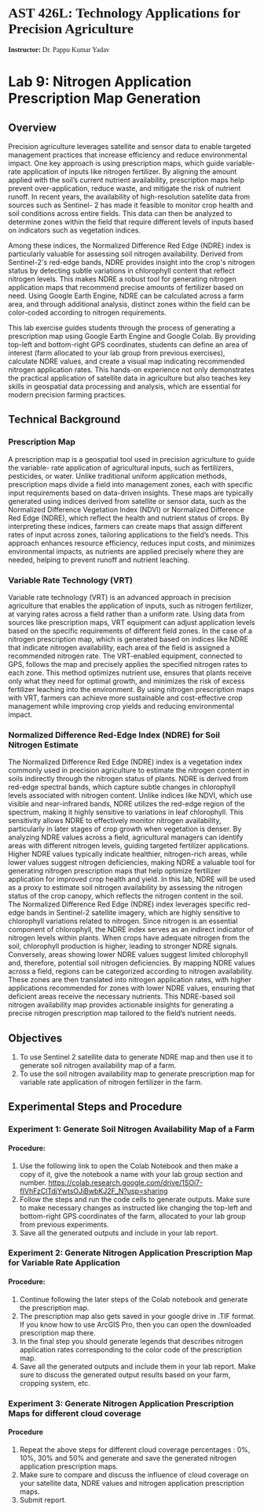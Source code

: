 <h1 style="font-family: Georgia;">AST 426L: Technology Applications for Precision Agriculture</h1>
<p style="font-family: Georgia;"><strong>Instructor:</strong> Dr. Pappu Kumar Yadav</p>

# Lab 9: Nitrogen Application Prescription Map Generation

## Overview


Precision agriculture leverages satellite and sensor data to enable targeted management
practices that increase efficiency and reduce environmental impact. One key approach is using
prescription maps, which guide variable-rate application of inputs like nitrogen fertilizer.
By aligning the amount applied with the soil’s current nutrient availability, prescription
maps help prevent over-application, reduce waste, and mitigate the risk of nutrient runoff.
In recent years, the availability of high-resolution satellite data from sources such as Sentinel-
2 has made it feasible to monitor crop health and soil conditions across entire fields. This data
can then be analyzed to determine zones within the field that require different levels of inputs
based on indicators such as vegetation indices.

Among these indices, the Normalized Difference Red Edge (NDRE) index is particularly
valuable for assessing soil nitrogen availability. Derived from Sentinel-2's red-edge bands,
NDRE provides insight into the crop's nitrogen status by detecting subtle variations in
chlorophyll content that reflect nitrogen levels. This makes NDRE a robust tool for
generating nitrogen application maps that recommend precise amounts of fertilizer
based on need. Using Google Earth Engine, NDRE can be calculated across a farm area, and
through additional analysis, distinct zones within the field can be color-coded according to
nitrogen requirements.

This lab exercise guides students through the process of generating a prescription map using
Google Earth Engine and Google Colab. By providing top-left and bottom-right GPS
coordinates, students can define an area of interest (farm allocated to your lab group from
previous exercises), calculate NDRE values, and create a visual map indicating
recommended nitrogen application rates. This hands-on experience not only demonstrates
the practical application of satellite data in agriculture but also teaches key skills in geospatial
data processing and analysis, which are essential for modern precision farming practices.


## Technical Background


### Prescription Map
A prescription map is a geospatial tool used in precision agriculture to guide the variable-
rate application of agricultural inputs, such as fertilizers, pesticides, or water. Unlike
traditional uniform application methods, prescription maps divide a field into management
zones, each with specific input requirements based on data-driven insights. These maps are
typically generated using indices derived from satellite or sensor data, such as the
Normalized Difference Vegetation Index (NDVI) or Normalized Difference Red Edge
(NDRE), which reflect the health and nutrient status of crops. By interpreting these indices,
farmers can create maps that assign different rates of input across zones, tailoring
applications to the field’s needs. This approach enhances resource efficiency, reduces input
costs, and minimizes environmental impacts, as nutrients are applied precisely where they
are needed, helping to prevent runoff and nutrient leaching.

### Variable Rate Technology (VRT)
Variable rate technology (VRT) is an advanced approach in precision agriculture that
enables the application of inputs, such as nitrogen fertilizer, at varying rates across a field
rather than a uniform rate. Using data from sources like prescription maps, VRT
equipment can adjust application levels based on the specific requirements of different
field zones. In the case of a nitrogen prescription map, which is generated based on indices
like NDRE that indicate nitrogen availability, each area of the field is assigned a
recommended nitrogen rate. The VRT-enabled equipment, connected to GPS, follows the
map and precisely applies the specified nitrogen rates to each zone. This method optimizes
nutrient use, ensures that plants receive only what they need for optimal growth, and
minimizes the risk of excess fertilizer leaching into the environment. By using nitrogen
prescription maps with VRT, farmers can achieve more sustainable and cost-effective crop
management while improving crop yields and reducing environmental impact.

### Normalized Difference Red-Edge Index (NDRE) for Soil Nitrogen Estimate
The Normalized Difference Red Edge (NDRE) index is a vegetation index commonly used
in precision agriculture to estimate the nitrogen content in soils indirectly through the
nitrogen status of plants. NDRE is derived from red-edge spectral bands, which capture
subtle changes in chlorophyll levels associated with nitrogen content. Unlike indices like
NDVI, which use visible and near-infrared bands, NDRE utilizes the red-edge region of the spectrum, making it highly sensitive to variations in leaf chlorophyll. This sensitivity allows
NDRE to effectively monitor nitrogen availability, particularly in later stages of crop growth
when vegetation is denser. By analyzing NDRE values across a field, agricultural managers
can identify areas with different nitrogen levels, guiding targeted fertilizer applications.
Higher NDRE values typically indicate healthier, nitrogen-rich areas, while lower values
suggest nitrogen deficiencies, making NDRE a valuable tool for generating nitrogen
prescription maps that help optimize fertilizer application for improved crop health and yield.
In this lab, NDRE will be used as a proxy to estimate soil nitrogen availability by
assessing the nitrogen status of the crop canopy, which reflects the nitrogen content in
the soil. The Normalized Difference Red Edge (NDRE) index leverages specific red-edge
bands in Sentinel-2 satellite imagery, which are highly sensitive to chlorophyll variations
related to nitrogen. Since nitrogen is an essential component of chlorophyll, the NDRE index
serves as an indirect indicator of nitrogen levels within plants. When crops have adequate
nitrogen from the soil, chlorophyll production is higher, leading to stronger NDRE
signals. Conversely, areas showing lower NDRE values suggest limited chlorophyll and,
therefore, potential soil nitrogen deficiencies. By mapping NDRE values across a field,
regions can be categorized according to nitrogen availability. These zones are then
translated into nitrogen application rates, with higher applications recommended for
zones with lower NDRE values, ensuring that deficient areas receive the necessary
nutrients. This NDRE-based soil nitrogen availability map provides actionable insights for
generating a precise nitrogen prescription map tailored to the field’s nutrient needs.


## Objectives


1. To use Sentinel 2 satellite data to generate NDRE map and then use it to generate soil
nitrogen availability map of a farm.
2. To use the soil nitrogen availability map to generate prescription map for variable rate
application of nitrogen fertilizer in the farm.


## Experimental Steps and Procedure


### Experiment 1: Generate Soil Nitrogen Availability Map of a Farm

#### Procedure:

1. Use the following link to open the Colab Notebook and then make a copy of it, give
the notebook a name with your lab group section and number.
https://colab.research.google.com/drive/1SOi7-fIVhFzClTdjYwtsOJiBwbKJ2F_N?usp=sharing
2. Follow the steps and run the code cells to generate outputs. Make sure to make
necessary changes as instructed like changing the top-left and bottom-right GPS
coordinates of the farm, allocated to your lab group from previous experiments.
3. Save all the generated outputs and include in your lab report.


### Experiment 2: Generate Nitrogen Application Prescription Map for Variable Rate Application

#### Procedure:

1. Continue following the later steps of the Colab notebook and generate the
prescription map.
2. The prescription map also gets saved in your google drive in .TIF format. If you
know how to use ArcGIS Pro, then you can open the downloaded prescription map
there. 
3. In the final step you should generate legends that describes nitrogen application
rates corresponding to the color code of the prescription map. 
4. Save all the generated outputs and include them in your lab report. Make sure to
discuss the generated output results based on your farm, cropping system, etc. 


### Experiment 3: Generate Nitrogen Application Prescription Maps for different cloud coverage

#### Procedure

1. Repeat the above steps for different cloud coverage percentages : 0%, 10%, 30%
and 50% and generate and save the generated nitrogen application prescription
maps.
2. Make sure to compare and discuss the influence of cloud coverage on your satellite
data, NDRE values and nitrogen application prescription maps.
3. Submit report.

